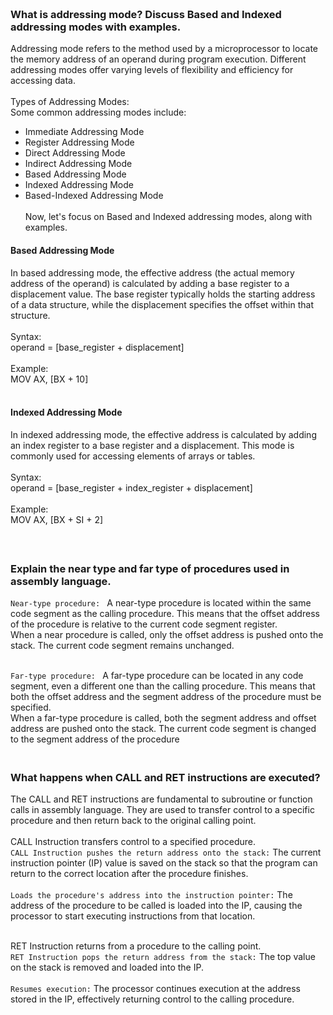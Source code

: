 ### **<br/>What is addressing mode? Discuss Based and Indexed addressing modes with examples.**
Addressing mode refers to the method used by a microprocessor to locate the memory address of an operand during program execution. 
Different addressing modes offer varying levels of flexibility and efficiency for accessing data.<br/><br/>
Types of Addressing Modes:<br/>
Some common addressing modes include:<br/>
  - Immediate Addressing Mode
  - Register Addressing Mode
  - Direct Addressing Mode
  - Indirect Addressing Mode
  - Based Addressing Mode
  - Indexed Addressing Mode
  - Based-Indexed Addressing Mode<br/>
<br/>Now, let's focus on Based and Indexed addressing modes, along with examples.

#### Based Addressing Mode<br/>
In based addressing mode, the effective address (the actual memory address of the operand) is calculated by adding a base register to a displacement value. 
The base register typically holds the starting address of a data structure, while the displacement specifies the offset within that structure.<br/><br/>
Syntax:<br/>
operand = [base_register + displacement]<br/><br/>
Example:<br/>
MOV AX, [BX + 10]<br/><br/>

#### Indexed Addressing Mode<br/>
In indexed addressing mode, the effective address is calculated by adding an index register to a base register and a displacement. 
This mode is commonly used for accessing elements of arrays or tables.<br/><br/>
Syntax:<br/>
operand = [base_register + index_register + displacement]<br/><br/>
Example:<br/>
MOV AX, [BX + SI + 2]<br/><br/>


### **<br/>Explain the near type and far type of procedures used in assembly language.**
`Near-type procedure: ` A near-type procedure is located within the same code segment as the calling procedure. 
This means that the offset address of the procedure is relative to the current code segment register.<br/>
When a near procedure is called, only the offset address is pushed onto the stack. 
The current code segment remains unchanged.<br/><br/>

`Far-type procedure: ` A far-type procedure can be located in any code segment, even a different one than the calling procedure. 
This means that both the offset address and the segment address of the procedure must be specified.<br/>
When a far-type procedure is called, both the segment address and offset address are pushed onto the stack. 
The current code segment is changed to the segment address of the procedure<br/>


### **<br/>What happens when CALL and RET instructions are executed?**

The CALL and RET instructions are fundamental to subroutine or function calls in assembly language. 
They are used to transfer control to a specific procedure and then return back to the original calling point.<br/><br/>
CALL Instruction transfers control to a specified procedure.<br/>
`CALL Instruction pushes the return address onto the stack:` The current instruction pointer (IP) value is saved on the stack so that the program can return to the correct location after the procedure finishes.<br/><br/>
`Loads the procedure's address into the instruction pointer:` The address of the procedure to be called is loaded into the IP, causing the processor to start executing instructions from that location.<br/><br/>

RET Instruction returns from a procedure to the calling point.<br/>
`RET Instruction pops the return address from the stack:` The top value on the stack is removed and loaded into the IP.<br/><br/>
`Resumes execution:` The processor continues execution at the address stored in the IP, effectively returning control to the calling procedure.<br/>






